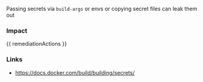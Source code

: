
Passing secrets via `build-args` or envs or copying secret files can leak them out

### Impact
<!-- Add Impact here -->

<!-- DO NOT CHANGE -->
{{ remediationActions }}

### Links
- https://docs.docker.com/build/building/secrets/


